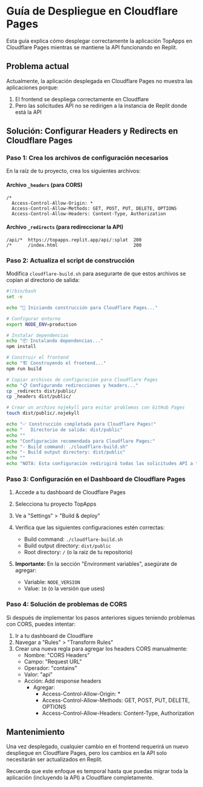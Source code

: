 # Guía de Despliegue en Cloudflare Pages

Esta guía explica cómo desplegar correctamente la aplicación TopApps en Cloudflare Pages mientras se mantiene la API funcionando en Replit.

## Problema actual

Actualmente, la aplicación desplegada en Cloudflare Pages no muestra las aplicaciones porque:
1. El frontend se despliega correctamente en Cloudflare
2. Pero las solicitudes API no se redirigen a la instancia de Replit donde está la API

## Solución: Configurar Headers y Redirects en Cloudflare Pages

### Paso 1: Crea los archivos de configuración necesarios

En la raíz de tu proyecto, crea los siguientes archivos:

#### Archivo `_headers` (para CORS)
```
/*
  Access-Control-Allow-Origin: *
  Access-Control-Allow-Methods: GET, POST, PUT, DELETE, OPTIONS
  Access-Control-Allow-Headers: Content-Type, Authorization
```

#### Archivo `_redirects` (para redireccionar la API)
```
/api/*  https://topapps.replit.app/api/:splat  200
/*      /index.html                            200
```

### Paso 2: Actualiza el script de construcción

Modifica `cloudflare-build.sh` para asegurarte de que estos archivos se copian al directorio de salida:

```bash
#!/bin/bash
set -e

echo "🚀 Iniciando construcción para Cloudflare Pages..."

# Configurar entorno
export NODE_ENV=production

# Instalar dependencias
echo "📦 Instalando dependencias..."
npm install

# Construir el frontend
echo "🏗️ Construyendo el frontend..."
npm run build

# Copiar archivos de configuración para Cloudflare Pages
echo "📋 Configurando redirecciones y headers..."
cp _redirects dist/public/
cp _headers dist/public/

# Crear un archivo nojekyll para evitar problemas con GitHub Pages
touch dist/public/.nojekyll

echo "✅ Construcción completada para Cloudflare Pages!"
echo "   Directorio de salida: dist/public"
echo ""
echo "Configuración recomendada para Cloudflare Pages:"
echo "- Build command: ./cloudflare-build.sh"
echo "- Build output directory: dist/public"
echo ""
echo "NOTA: Esta configuración redirigirá todas las solicitudes API a tu instancia de Replit."
```

### Paso 3: Configuración en el Dashboard de Cloudflare Pages

1. Accede a tu dashboard de Cloudflare Pages
2. Selecciona tu proyecto TopApps
3. Ve a "Settings" > "Build & deploy"
4. Verifica que las siguientes configuraciones estén correctas:
   - Build command: `./cloudflare-build.sh`
   - Build output directory: `dist/public`
   - Root directory: `/` (o la raíz de tu repositorio)

5. **Importante:** En la sección "Environment variables", asegúrate de agregar:
   - Variable: `NODE_VERSION`
   - Value: `16` (o la versión que uses)

### Paso 4: Solución de problemas de CORS

Si después de implementar los pasos anteriores sigues teniendo problemas con CORS, puedes intentar:

1. Ir a tu dashboard de Cloudflare
2. Navegar a "Rules" > "Transform Rules"
3. Crear una nueva regla para agregar los headers CORS manualmente:
   - Nombre: "CORS Headers"
   - Campo: "Request URL"
   - Operador: "contains"
   - Valor: "api"
   - Acción: Add response headers
     - Agregar:
       - Access-Control-Allow-Origin: *
       - Access-Control-Allow-Methods: GET, POST, PUT, DELETE, OPTIONS
       - Access-Control-Allow-Headers: Content-Type, Authorization

## Mantenimiento

Una vez desplegado, cualquier cambio en el frontend requerirá un nuevo despliegue en Cloudflare Pages, pero los cambios en la API solo necesitarán ser actualizados en Replit.

Recuerda que este enfoque es temporal hasta que puedas migrar toda la aplicación (incluyendo la API) a Cloudflare completamente.